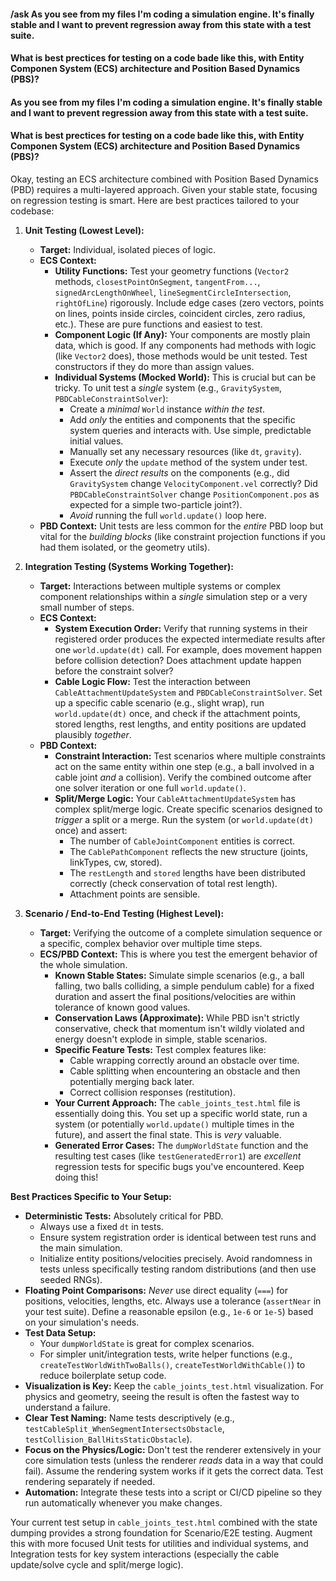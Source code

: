 #### /ask As you see from my files I'm coding a simulation engine. It's finally stable and I want to prevent regression away from this state with a test suite.
#### What is best prectices for testing on a code bade like this, with Entity Componen System (ECS) architecture and Position Based Dynamics (PBS)?

#### As you see from my files I'm coding a simulation engine. It's finally stable and I want to prevent regression away from this state with a test suite.
#### What is best prectices for testing on a code bade like this, with Entity Componen System (ECS) architecture and Position Based Dynamics (PBS)?

Okay, testing an ECS architecture combined with Position Based Dynamics (PBD) requires a multi-layered approach. Given your stable state, focusing on regression testing is smart. Here are best practices tailored to your codebase:

1.  **Unit Testing (Lowest Level):**
    *   **Target:** Individual, isolated pieces of logic.
    *   **ECS Context:**
        *   **Utility Functions:** Test your geometry functions (`Vector2` methods, `closestPointOnSegment`, `tangentFrom...`, `signedArcLengthOnWheel`, `lineSegmentCircleIntersection`, `rightOfLine`) rigorously. Include edge cases (zero vectors, points on lines, points inside circles, coincident circles, zero radius, etc.). These are pure functions and easiest to test.
        *   **Component Logic (If Any):** Your components are mostly plain data, which is good. If any components had methods with logic (like `Vector2` does), those methods would be unit tested. Test constructors if they do more than assign values.
        *   **Individual Systems (Mocked World):** This is crucial but can be tricky. To unit test a *single* system (e.g., `GravitySystem`, `PBDCableConstraintSolver`):
            *   Create a *minimal* `World` instance *within the test*.
            *   Add *only* the entities and components that the specific system queries and interacts with. Use simple, predictable initial values.
            *   Manually set any necessary resources (like `dt`, `gravity`).
            *   Execute *only* the `update` method of the system under test.
            *   Assert the *direct results* on the components (e.g., did `GravitySystem` change `VelocityComponent.vel` correctly? Did `PBDCableConstraintSolver` change `PositionComponent.pos` as expected for a simple two-particle joint?).
            *   *Avoid* running the full `world.update()` loop here.
    *   **PBD Context:** Unit tests are less common for the *entire* PBD loop but vital for the *building blocks* (like constraint projection functions if you had them isolated, or the geometry utils).

2.  **Integration Testing (Systems Working Together):**
    *   **Target:** Interactions between multiple systems or complex component relationships within a *single* simulation step or a very small number of steps.
    *   **ECS Context:**
        *   **System Execution Order:** Verify that running systems in their registered order produces the expected intermediate results after one `world.update(dt)` call. For example, does movement happen before collision detection? Does attachment update happen before the constraint solver?
        *   **Cable Logic Flow:** Test the interaction between `CableAttachmentUpdateSystem` and `PBDCableConstraintSolver`. Set up a specific cable scenario (e.g., slight wrap), run `world.update(dt)` once, and check if the attachment points, stored lengths, rest lengths, and entity positions are updated plausibly *together*.
    *   **PBD Context:**
        *   **Constraint Interaction:** Test scenarios where multiple constraints act on the same entity within one step (e.g., a ball involved in a cable joint *and* a collision). Verify the combined outcome after one solver iteration or one full `world.update()`.
        *   **Split/Merge Logic:** Your `CableAttachmentUpdateSystem` has complex split/merge logic. Create specific scenarios designed to *trigger* a split or a merge. Run the system (or `world.update(dt)` once) and assert:
            *   The number of `CableJointComponent` entities is correct.
            *   The `CablePathComponent` reflects the new structure (joints, linkTypes, cw, stored).
            *   The `restLength` and `stored` lengths have been distributed correctly (check conservation of total rest length).
            *   Attachment points are sensible.

3.  **Scenario / End-to-End Testing (Highest Level):**
    *   **Target:** Verifying the outcome of a complete simulation sequence or a specific, complex behavior over multiple time steps.
    *   **ECS/PBD Context:** This is where you test the emergent behavior of the whole simulation.
        *   **Known Stable States:** Simulate simple scenarios (e.g., a ball falling, two balls colliding, a simple pendulum cable) for a fixed duration and assert the final positions/velocities are within tolerance of known good values.
        *   **Conservation Laws (Approximate):** While PBD isn't strictly conservative, check that momentum isn't wildly violated and energy doesn't explode in simple, stable scenarios.
        *   **Specific Feature Tests:** Test complex features like:
            *   Cable wrapping correctly around an obstacle over time.
            *   Cable splitting when encountering an obstacle and then potentially merging back later.
            *   Correct collision responses (restitution).
        *   **Your Current Approach:** The `cable_joints_test.html` file is essentially doing this. You set up a specific world state, run a system (or potentially `world.update()` multiple times in the future), and assert the final state. This is *very* valuable.
        *   **Generated Error Cases:** The `dumpWorldState` function and the resulting test cases (like `testGeneratedError1`) are *excellent* regression tests for specific bugs you've encountered. Keep doing this!

**Best Practices Specific to Your Setup:**

*   **Deterministic Tests:** Absolutely critical for PBD.
    *   Always use a fixed `dt` in tests.
    *   Ensure system registration order is identical between test runs and the main simulation.
    *   Initialize entity positions/velocities precisely. Avoid randomness in tests unless specifically testing random distributions (and then use seeded RNGs).
*   **Floating Point Comparisons:** *Never* use direct equality (`===`) for positions, velocities, lengths, etc. Always use a tolerance (`assertNear` in your test suite). Define a reasonable epsilon (e.g., `1e-6` or `1e-5`) based on your simulation's needs.
*   **Test Data Setup:**
    *   Your `dumpWorldState` is great for complex scenarios.
    *   For simpler unit/integration tests, write helper functions (e.g., `createTestWorldWithTwoBalls()`, `createTestWorldWithCable()`) to reduce boilerplate setup code.
*   **Visualization is Key:** Keep the `cable_joints_test.html` visualization. For physics and geometry, seeing the result is often the fastest way to understand a failure.
*   **Clear Test Naming:** Name tests descriptively (e.g., `testCableSplit_WhenSegmentIntersectsObstacle`, `testCollision_BallHitsStaticObstacle`).
*   **Focus on the Physics/Logic:** Don't test the renderer extensively in your core simulation tests (unless the renderer *reads* data in a way that could fail). Assume the rendering system works if it gets the correct data. Test rendering separately if needed.
*   **Automation:** Integrate these tests into a script or CI/CD pipeline so they run automatically whenever you make changes.

Your current test setup in `cable_joints_test.html` combined with the state dumping provides a strong foundation for Scenario/E2E testing. Augment this with more focused Unit tests for utilities and individual systems, and Integration tests for key system interactions (especially the cable update/solve cycle and split/merge logic).
